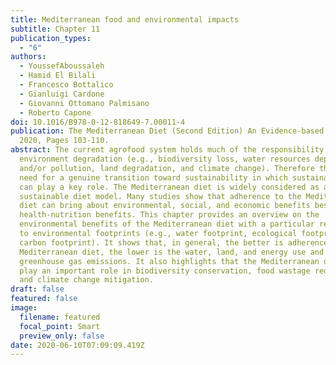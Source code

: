 ```yaml
---
title: Mediterranean food and environmental impacts
subtitle: Chapter 11
publication_types:
  - "6"
authors:
  - YoussefAboussaleh
  - Hamid El Bilali
  - Francesco Bottalico
  - Gianluigi Cardone
  - Giovanni Ottomano Palmisano
  - Roberto Capone
doi: 10.1016/B978-0-12-818649-7.00011-4
publication: The Mediterranean Diet (Second Edition) An Evidence-based Approach
  2020, Pages 103-110.
abstract: The current agrofood system holds much of the responsibility for
  environment degradation (e.g., biodiversity loss, water resources depletion
  and/or pollution, land degradation, and climate change). Therefore there is a
  need for a genuine transition toward sustainability in which sustainable diets
  can play a key role. The Mediterranean diet is widely considered as a
  sustainable diet model. Many studies show that adherence to the Mediterranean
  diet can bring about environmental, social, and economic benefits besides
  health-nutrition benefits. This chapter provides an overview on the
  environmental benefits of the Mediterranean diet with a particular reference
  to environmental footprints (e.g., water footprint, ecological footprint, and
  carbon footprint). It shows that, in general, the better is adherence to the
  Mediterranean diet, the lower is the water, land, and energy use and
  greenhouse gas emissions. It also highlights that the Mediterranean diet can
  play an important role in biodiversity conservation, food wastage reduction,
  and climate change mitigation.
draft: false
featured: false
image:
  filename: featured
  focal_point: Smart
  preview_only: false
date: 2020-06-10T07:09:09.419Z
---
```

